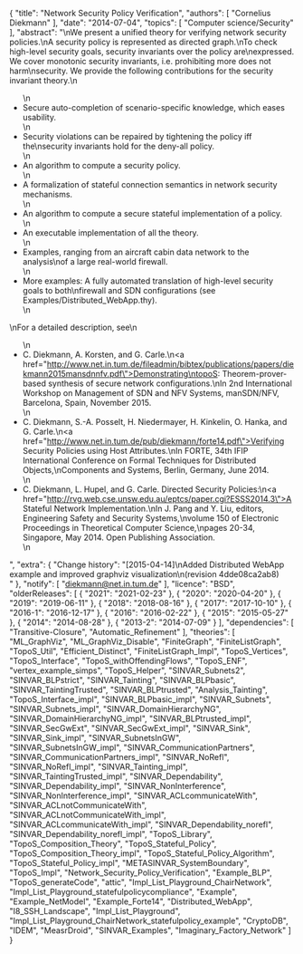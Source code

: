 {
    "title": "Network Security Policy Verification",
    "authors": [
        "Cornelius Diekmann"
    ],
    "date": "2014-07-04",
    "topics": [
        "Computer science/Security"
    ],
    "abstract": "\nWe present a unified theory for verifying network security policies.\nA security policy is represented as directed graph.\nTo check high-level security goals, security invariants over the policy are\nexpressed. We cover monotonic security invariants, i.e. prohibiting more does not harm\nsecurity. We provide the following contributions for the security invariant theory.\n<ul>\n<li>Secure auto-completion of scenario-specific knowledge, which eases usability.</li>\n<li>Security violations can be repaired by tightening the policy iff the\nsecurity invariants hold for the deny-all policy.</li>\n<li>An algorithm to compute a security policy.</li>\n<li>A formalization of stateful connection semantics in network security mechanisms.</li>\n<li>An algorithm to compute a secure stateful implementation of a policy.</li>\n<li>An executable implementation of all the theory.</li>\n<li>Examples, ranging from an aircraft cabin data network to the analysis\nof a large real-world firewall.</li>\n<li>More examples: A fully automated translation of high-level security goals to both\nfirewall and SDN configurations (see Examples/Distributed_WebApp.thy).</li>\n</ul>\nFor a detailed description, see\n<ul>\n<li>C. Diekmann, A. Korsten, and G. Carle.\n<a href=\"http://www.net.in.tum.de/fileadmin/bibtex/publications/papers/diekmann2015mansdnnfv.pdf\">Demonstrating\ntopoS: Theorem-prover-based synthesis of secure network configurations.</a>\nIn 2nd International Workshop on Management of SDN and NFV Systems, manSDN/NFV, Barcelona, Spain, November 2015.</li>\n<li>C. Diekmann, S.-A. Posselt, H. Niedermayer, H. Kinkelin, O. Hanka, and G. Carle.\n<a href=\"http://www.net.in.tum.de/pub/diekmann/forte14.pdf\">Verifying Security Policies using Host Attributes.</a>\nIn FORTE, 34th IFIP International Conference on Formal Techniques for Distributed Objects,\nComponents and Systems, Berlin, Germany, June 2014.</li>\n<li>C. Diekmann, L. Hupel, and G. Carle. Directed Security Policies:\n<a href=\"http://rvg.web.cse.unsw.edu.au/eptcs/paper.cgi?ESSS2014.3\">A Stateful Network Implementation.</a>\nIn J. Pang and Y. Liu, editors, Engineering Safety and Security Systems,\nvolume 150 of Electronic Proceedings in Theoretical Computer Science,\npages 20-34, Singapore, May 2014. Open Publishing Association.</li>\n</ul>",
    "extra": {
        "Change history": "[2015-04-14]\nAdded Distributed WebApp example and improved graphviz visualization\n(revision 4dde08ca2ab8)<br>"
    },
    "notify": [
        "diekmann@net.in.tum.de"
    ],
    "licence": "BSD",
    "olderReleases": [
        {
            "2021": "2021-02-23"
        },
        {
            "2020": "2020-04-20"
        },
        {
            "2019": "2019-06-11"
        },
        {
            "2018": "2018-08-16"
        },
        {
            "2017": "2017-10-10"
        },
        {
            "2016-1": "2016-12-17"
        },
        {
            "2016": "2016-02-22"
        },
        {
            "2015": "2015-05-27"
        },
        {
            "2014": "2014-08-28"
        },
        {
            "2013-2": "2014-07-09"
        }
    ],
    "dependencies": [
        "Transitive-Closure",
        "Automatic_Refinement"
    ],
    "theories": [
        "ML_GraphViz",
        "ML_GraphViz_Disable",
        "FiniteGraph",
        "FiniteListGraph",
        "TopoS_Util",
        "Efficient_Distinct",
        "FiniteListGraph_Impl",
        "TopoS_Vertices",
        "TopoS_Interface",
        "TopoS_withOffendingFlows",
        "TopoS_ENF",
        "vertex_example_simps",
        "TopoS_Helper",
        "SINVAR_Subnets2",
        "SINVAR_BLPstrict",
        "SINVAR_Tainting",
        "SINVAR_BLPbasic",
        "SINVAR_TaintingTrusted",
        "SINVAR_BLPtrusted",
        "Analysis_Tainting",
        "TopoS_Interface_impl",
        "SINVAR_BLPbasic_impl",
        "SINVAR_Subnets",
        "SINVAR_Subnets_impl",
        "SINVAR_DomainHierarchyNG",
        "SINVAR_DomainHierarchyNG_impl",
        "SINVAR_BLPtrusted_impl",
        "SINVAR_SecGwExt",
        "SINVAR_SecGwExt_impl",
        "SINVAR_Sink",
        "SINVAR_Sink_impl",
        "SINVAR_SubnetsInGW",
        "SINVAR_SubnetsInGW_impl",
        "SINVAR_CommunicationPartners",
        "SINVAR_CommunicationPartners_impl",
        "SINVAR_NoRefl",
        "SINVAR_NoRefl_impl",
        "SINVAR_Tainting_impl",
        "SINVAR_TaintingTrusted_impl",
        "SINVAR_Dependability",
        "SINVAR_Dependability_impl",
        "SINVAR_NonInterference",
        "SINVAR_NonInterference_impl",
        "SINVAR_ACLcommunicateWith",
        "SINVAR_ACLnotCommunicateWith",
        "SINVAR_ACLnotCommunicateWith_impl",
        "SINVAR_ACLcommunicateWith_impl",
        "SINVAR_Dependability_norefl",
        "SINVAR_Dependability_norefl_impl",
        "TopoS_Library",
        "TopoS_Composition_Theory",
        "TopoS_Stateful_Policy",
        "TopoS_Composition_Theory_impl",
        "TopoS_Stateful_Policy_Algorithm",
        "TopoS_Stateful_Policy_impl",
        "METASINVAR_SystemBoundary",
        "TopoS_Impl",
        "Network_Security_Policy_Verification",
        "Example_BLP",
        "TopoS_generateCode",
        "attic",
        "Impl_List_Playground_ChairNetwork",
        "Impl_List_Playground_statefulpolicycompliance",
        "Example",
        "Example_NetModel",
        "Example_Forte14",
        "Distributed_WebApp",
        "I8_SSH_Landscape",
        "Impl_List_Playground",
        "Impl_List_Playground_ChairNetwork_statefulpolicy_example",
        "CryptoDB",
        "IDEM",
        "MeasrDroid",
        "SINVAR_Examples",
        "Imaginary_Factory_Network"
    ]
}